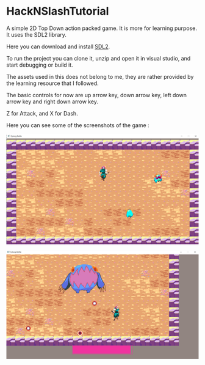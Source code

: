 # HackNSlashTutorial

A simple 2D Top Down action packed game. It is more for learning purpose. It uses the SDL2 library.

Here you can download and install [SDL2](https://www.libsdl.org/).

To run the project you can clone it, unzip and open it in visual studio, and start debugging or build it.

The assets used in this does not belong to me, they are rather provided by the learning resource that I followed.

The basic controls for now are up arrow key, down arrow key, left down arrow key and right down arrow key. 

Z for Attack, and X for Dash.

Here you can see some of the screenshots of the game : 

![Image 1](one.png)

![Image 2](two.png)

